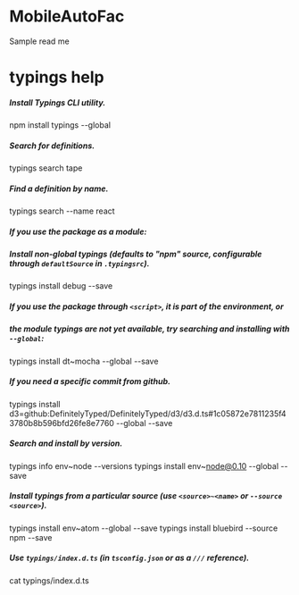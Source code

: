 # MobileAutoFac

Sample read me



# typings help

##### Install Typings CLI utility.
npm install typings --global

##### Search for definitions.
typings search tape

##### Find a definition by name.
typings search --name react

##### If you use the package as a module:
##### Install non-global typings (defaults to "npm" source, configurable through `defaultSource` in `.typingsrc`).
typings install debug --save

##### If you use the package through `<script>`, it is part of the environment, or
##### the module typings are not yet available, try searching and installing with `--global`:
typings install dt~mocha --global --save

##### If you need a specific commit from github.
typings install d3=github:DefinitelyTyped/DefinitelyTyped/d3/d3.d.ts#1c05872e7811235f43780b8b596bfd26fe8e7760 --global --save

##### Search and install by version.
typings info env~node --versions
typings install env~node@0.10 --global --save

##### Install typings from a particular source (use `<source>~<name>` or `--source <source>`).
typings install env~atom --global --save
typings install bluebird --source npm --save

##### Use `typings/index.d.ts` (in `tsconfig.json` or as a `///` reference).
cat typings/index.d.ts
